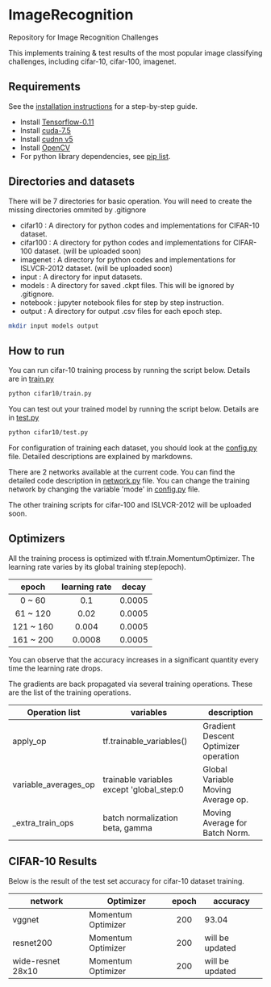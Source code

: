 # ImageRecognitionRepository for Image Recognition ChallengesThis implements training & test results of the most popular image classifying challenges, including cifar-10, cifar-100, imagenet.## RequirementsSee the [installation instructions](INSTALL.md) for a step-by-step guide.- Install [Tensorflow-0.11]()- Install [cuda-7.5]()- Install [cudnn v5]()- Install [OpenCV]()- For python library dependencies, see [pip list](pip_list.sh).## Directories and datasetsThere will be 7 directories for basic operation. You will need to create the missing directories ommited by .gitignore- cifar10 : A directory for python codes and implementations for CIFAR-10 dataset.- cifar100 : A directory for python codes and implementations for CIFAR-100 dataset. (will be uploaded soon)- imagenet : A directory for python codes and implementations for ISLVCR-2012 dataset. (will be uploaded soon)- input : A directory for input datasets.- models : A directory for saved .ckpt files. This will be ignored by .gitignore.- notebook : jupyter notebook files for step by step instruction.- output : A directory for output .csv files for each epoch step.```bashmkdir input models output```## How to runYou can run cifar-10 training process by running the script below. Details are in [train.py](cifar10/train.py)```bashpython cifar10/train.py```You can test out your trained model by running the script below. Details are in [test.py](cifar10/test.py)```bashpython cifar10/test.py```For configuration of training each dataset, you should look at the [config.py](cifar10/config.py) file.Detailed descriptions are explained by markdowns.There are 2 networks available at the current code.You can find the detailed code description in [network.py](cifar10/network.py) file.You can change the training network by changing the variable 'mode' in [config.py](cifar10/config.py) file.The other training scripts for cifar-100 and ISLVCR-2012 will be uploaded soon.## OptimizersAll the training process is optimized with tf.train.MomentumOptimizer.The learning rate varies by its global training step(epoch).|   epoch   | learning rate |  decay ||:---------:|:-------------:|:------:||   0 ~ 60  |      0.1      | 0.0005 ||  61 ~ 120 |      0.02     | 0.0005 || 121 ~ 160 |     0.004     | 0.0005 || 161 ~ 200 |     0.0008    | 0.0005 |You can observe that the accuracy increases in a significant quantity every time the learning rate drops.The gradients are back propagated via several training operations.These are the list of the training operations. | Operation list         | variables                                   | description                          ||------------------------|---------------------------------------------|--------------------------------------|| apply\_op              | tf.trainable\_variables()                   | Gradient Descent Optimizer operation || variable\_averages\_op | trainable variables except 'global\_step:0  | Global Variable Moving Average op.   || \_extra\_train\_ops    | batch normalization beta, gamma             | Moving Average for Batch Norm.       |## CIFAR-10 ResultsBelow is the result of the test set accuracy for cifar-10 dataset training.| network           | Optimizer          | epoch | accuracy        ||-------------------|--------------------|:-----:|-----------------|| vggnet            | Momentum Optimizer | 200   | 93.04           || resnet200         | Momentum Optimizer | 200   | will be updated || wide-resnet 28x10 | Momentum Optimizer | 200   | will be updated |